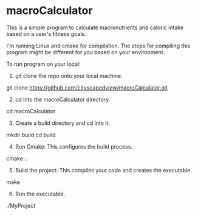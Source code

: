 # macroCalculator

This is a simple program to calculate macronutrients and caloric intake based on a user's fitness goals.

I'm running Linux and cmake for compilation.  The steps for compiling this program might be different for you based on your environment.

To run program on your local:

1) git clone the repo onto your local machine.
  
 git clone https://github.com/cityscapedview/macroCalculator.git

2) cd into the macroCalculator directory.

  cd macroCalculator

3) Create a build directory and cd into it.
  
  mkdir build
  cd build
  
4) Run Cmake: This configures the build process.
  
  cmake ..
  
5) Build the project: This compiles your code and creates the executable.

  make
  
6) Run the executable.

 ./MyProject
